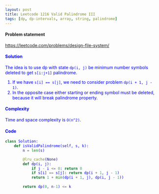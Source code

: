 ```yaml
---
layout: post
title: Leetcode 1216 Valid Palindrome III
tags: [dp, dp-intervals, array, string, palindrome]
---
```


#### Problem statement

<a href="https://leetcode.com/problems/design-file-system/"> <font color = blue>https://leetcode.com/problems/design-file-system/

#### Solution
The idea is to use dp with state `dp(i, j)` be minimum number symbols deleted to get `s[i:j+1]` palindrome.
1. If we have `s[i] == s[j]`, we need to consider problem `dp(i + 1, j - 1)`.
2. In the opposite case either starting or ending symbol must be deleted, because it will break palindrome property.

#### Complexity
Time and space complexity is `O(n^2)`.

#### Code
```python
class Solution:
    def isValidPalindrome(self, s, k):
        n = len(s)

        @lru_cache(None)
        def dp(i, j):
            if j - i <= 0: return 0
            if s[i] == s[j]: return dp(i + 1, j - 1)
            return 1 + min(dp(i + 1, j), dp(i, j - 1))
        
        return dp(0, n-1) <= k
```

